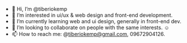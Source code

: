- 👋 Hi, I’m @tiberiokemp
- 👀 I’m interested in ui/ux & web design and front-end development. 
- 🌱 I’m currently learning web and ui design, generally in front-end dev. 
- 💞️ I’m looking to collaborate on people with the same interests. ☺
- 📫 How to reach me: @tiberiokemp@gmail.com, 09672904126. 

<!---
tiberiokemp/tiberiokemp is a ✨ special ✨ repository because its `README.md` (this file) appears on your GitHub profile.
You can click the Preview link to take a look at your changes.
--->
